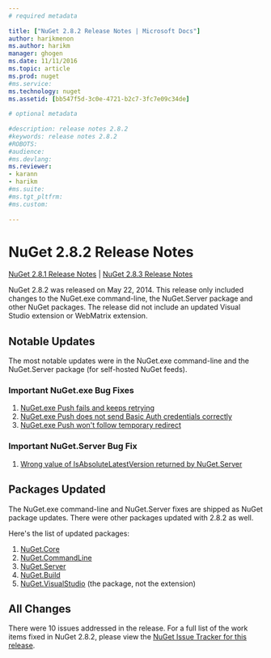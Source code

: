 ```yaml
--- 
# required metadata 
 
title: ["NuGet 2.8.2 Release Notes | Microsoft Docs"] 
author: harikmenon
ms.author: harikm 
manager: ghogen 
ms.date: 11/11/2016 
ms.topic: article 
ms.prod: nuget 
#ms.service: 
ms.technology: nuget 
ms.assetid: [bb547f5d-3c0e-4721-b2c7-3fc7e09c34de] 
 
# optional metadata 
 
#description: release notes 2.8.2
#keywords: release notes 2.8.2
#ROBOTS: 
#audience: 
#ms.devlang: 
ms.reviewer:  
- karann 
- harikm 
#ms.suite:  
#ms.tgt_pltfrm: 
#ms.custom: 
 
--- 
```

# NuGet 2.8.2 Release Notes

[NuGet 2.8.1 Release Notes](/nuget/release-notes/nuget-2.8.1) | [NuGet 2.8.3 Release Notes](/nuget/release-notes/nuget-2.8.3)

NuGet 2.8.2 was released on May 22, 2014.  This release only included changes to the NuGet.exe command-line, the NuGet.Server package and other NuGet packages.  The release did not include an updated Visual Studio extension or WebMatrix extension.

## Notable Updates

The most notable updates were in the NuGet.exe command-line and the NuGet.Server package (for self-hosted NuGet feeds).

### Important NuGet.exe Bug Fixes

1. [NuGet.exe Push fails and keeps retrying](https://nuget.codeplex.com/workitem/4000)
1. [NuGet.exe Push does not send Basic Auth credentials correctly](https://nuget.codeplex.com/workitem/4109)
1. [NuGet.exe Push won't follow temporary redirect](https://nuget.codeplex.com/workitem/4050)

### Important NuGet.Server Bug Fix

1. [Wrong value of IsAbsoluteLatestVersion returned by NuGet.Server](https://nuget.codeplex.com/workitem/4147)

## Packages Updated

The NuGet.exe command-line and NuGet.Server fixes are shipped as NuGet package updates.  There were other packages updated with 2.8.2 as well.

Here's the list of updated packages:

1. [NuGet.Core](https://www.nuget.org/packages/NuGet.Core/)
1. [NuGet.CommandLine](https://www.nuget.org/packages/NuGet.CommandLine/)
1. [NuGet.Server](https://www.nuget.org/packages/NuGet.Server/)
1. [NuGet.Build](https://www.nuget.org/packages/NuGet.Build/)
1. [NuGet.VisualStudio](https://www.nuget.org/packages/NuGet.VisualStudio/) (the package, not the extension)

## All Changes
There were 10 issues addressed in the release. For a full list of the work items fixed in NuGet 2.8.2, please view the [NuGet Issue Tracker for this release](https://nuget.codeplex.com/workitem/list/advanced?keyword=&status=All&type=All&priority=All&release=NuGet%202.8.2&assignedTo=All&component=All&sortField=LastUpdatedDate&sortDirection=Descending&page=0&reasonClosed=All).
